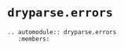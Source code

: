 # ``dryparse.errors``

```{eval-rst}
.. automodule:: dryparse.errors
   :members:
```

```{toctree}
```
